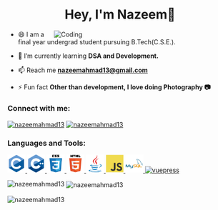 <h1 align="center">Hey, I'm Nazeem👋</h1>
<img align="right" alt="Coding" width="400" src="https://cdn.dribbble.com/users/116207...">

- 😄 I am a final year undergrad student pursuing B.Tech(C.S.E.).
- 🌱 I’m currently learning **DSA and Development.**

- 📫 Reach me **nazeemahmad13@gmail.com**

- ⚡ Fun fact **Other than development, I love doing Photography 📷**

<h3 align="left">Connect with me:</h3>
<p align="left">
<!-- <a href="https://twitter.com/nazeemahmad13" target="blank"><img align="center" src="https://raw.githubusercontent.com/rahuldkjain/github-profile-readme-generator/master/src/images/icons/Social/twitter.svg" alt="nazeemahmad13" height="30" width="40" /></a> -->
<a href="https://www.linkedin.com/in/nazeem-ahmad-2bb7711a4/" target="blank"><img align="center" src="https://raw.githubusercontent.com/rahuldkjain/github-profile-readme-generator/master/src/images/icons/Social/linked-in-alt.svg" alt="nazeemahmad13" height="30" width="40" /></a>
<a href="https://instagram.com/nazeemahmad13" target="blank"><img align="center" src="https://raw.githubusercontent.com/rahuldkjain/github-profile-readme-generator/master/src/images/icons/Social/instagram.svg" alt="nazeemahmad13" height="30" width="40" /></a>
</p>

<h3 align="left">Languages and Tools:</h3>
<p align="left"> <a href="https://www.cprogramming.com/" target="_blank" rel="noreferrer"> <img src="https://raw.githubusercontent.com/devicons/devicon/master/icons/c/c-original.svg" alt="c" width="40" height="40"/> </a> <a href="https://www.w3schools.com/cpp/" target="_blank" rel="noreferrer"> <img src="https://raw.githubusercontent.com/devicons/devicon/master/icons/cplusplus/cplusplus-original.svg" alt="cplusplus" width="40" height="40"/> </a> <a href="https://www.w3schools.com/css/" target="_blank" rel="noreferrer"> <img src="https://raw.githubusercontent.com/devicons/devicon/master/icons/css3/css3-original-wordmark.svg" alt="css3" width="40" height="40"/> </a> <a href="https://www.w3.org/html/" target="_blank" rel="noreferrer"> <img src="https://raw.githubusercontent.com/devicons/devicon/master/icons/html5/html5-original-wordmark.svg" alt="html5" width="40" height="40"/> </a> <a href="https://www.java.com" target="_blank" rel="noreferrer"> <img src="https://raw.githubusercontent.com/devicons/devicon/master/icons/java/java-original.svg" alt="java" width="40" height="40"/> </a> <a href="https://developer.mozilla.org/en-US/docs/Web/JavaScript" target="_blank" rel="noreferrer"> <img src="https://raw.githubusercontent.com/devicons/devicon/master/icons/javascript/javascript-original.svg" alt="javascript" width="40" height="40"/> </a> <a href="https://www.mysql.com/" target="_blank" rel="noreferrer"> <img src="https://raw.githubusercontent.com/devicons/devicon/master/icons/mysql/mysql-original-wordmark.svg" alt="mysql" width="40" height="40"/> </a> <a href="https://vuepress.vuejs.org/" target="_blank" rel="noreferrer"> <img src="https://raw.githubusercontent.com/AliasIO/wappalyzer/master/src/drivers/webextension/images/icons/VuePress.svg" alt="vuepress" width="40" height="40"/> </a> </p>

<p><img align="left" src="https://github-readme-stats.vercel.app/api/top-langs?username=nazeemahmad13&show_icons=true&locale=en&layout=compact" alt="nazeemahmad13" /></p>

<p>&nbsp;<img align="center" src="https://github-readme-stats.vercel.app/api?username=nazeemahmad13&show_icons=true&locale=en" alt="nazeemahmad13" /></p>

<p><img align="center" src="https://github-readme-streak-stats.herokuapp.com/?user=nazeemahmad13&" alt="nazeemahmad13" /></p>

